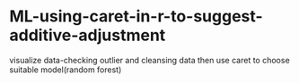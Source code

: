 # ML-using-caret-in-r-to-suggest-additive-adjustment
visualize data-checking outlier and cleansing data then use caret to choose suitable model(random forest)
